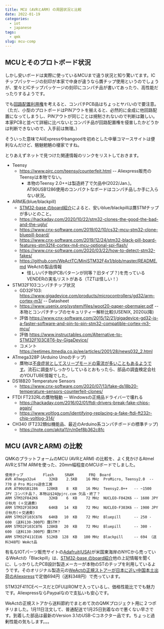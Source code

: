 ```yaml
---
title: MCU (AVRとARM) の周囲状況と比較
date: 2022-01-19
categories:
  - iot
  - japanese
tags:
  - qmk
slug: mcu-comp
---
```

## MCUとそのプロトボード状況

しかし安いボードは実際に使っているMCUまで違う状況と知り驚いてます。ICチップパッケージの刻印が本家で中身が違うなら贋チップ使用というのでしょうが、堂々とICチップパッケージの刻印にコンパチ品が書いてあったり、高性能だったりするようです。

でも[回路配置利用権](https://ja.wikipedia.org/wiki/%E5%9B%9E%E8%B7%AF%E9%85%8D%E7%BD%AE%E5%88%A9%E7%94%A8%E6%A8%A9)を考えると、コンパチPCB品はちょっとヤバいので要注意。（ただ、小型のプロトボードはPINアウトを揃えると、必然的に金成に他回路配置になってしまうし、PINアウトが同じことは規制されないので判断は難しい。本家PCBと並べて詳細に比べないとコンパチ品が回路配置権を侵害したかどうかは判断できないので、入手前は無理。）

そういった意味でAliExpressやbangoodを初めとした中華コマースサイトは便利なんだけど、魑魅魍魎の棲家ですね。

とりあえずネットで見つけた関連情報のリンクをリストしておきます。

* Teensy
    * https://www.pjrc.com/teensy/counterfeit.html -- Aliexpress販売のTeensyは本物でない。
        * 本物のTeensy 2.0++は製造終了で欠品中(2022/Jan.)。AT90USB1286使用のコンパクトなボードはコンパチ品しか手に入らない状況。
* ARM系(blue/blackpill)
    * [STM32-base のboard紹介](https://stm32-base.org/boards/)によると、安いblue/blackpillは贋STMチップが多いとのこと。
    * https://hackaday.com/2020/10/22/stm32-clones-the-good-the-bad-and-the-ugly/
    * https://www.cnx-software.com/2019/02/10/cs32-mcu-stm32-clone-bluepill-board/
    * https://www.cnx-software.com/2019/12/24/stm32-black-pill-board-features-stm32f4-cortex-m4-mcu-optional-spi-flash/
    * https://www.cnx-software.com/2020/03/22/how-to-detect-stm32-fakes/
    * https://github.com/WeActTC/MiniSTM32F4x1/blob/master/README.md WeActの製品情報
        * 怪しいパチ物(PCBパターンが同等？旧タイプ？)を売っているVENDERの実名リストがある（TZTは怪しい！）
* STM32F103コンパチチップ状況
    * GD32F103: https://www.gigadevice.com/products/microcontrollers/gd32/arm-cortex-m3/ -- Datasheet
    * https://www.usenix.org/system/files/woot20-paper-obermaier.pdf -- 本物とコンパチチップのセキュリティー解析比較(USENIX, 2020以降)
    * 評価 https://www.cnx-software.com/2015/12/21/gigadevice-gd32-is-a-faster-software-and-pin-to-pin-stm32-compatible-cortex-m3-mcu/
    * 評価 https://www.instructables.com/Alternative-to-STM32F103C8T6-by-GigaDevice/
    * コメント https://eetimes.itmedia.co.jp/ee/articles/2001/28/news032_2.html
* ATmega328P (Arduino Unoのチップ)
    * 贋物は[不良症状としてスリープモードの電流が多いこともあるようです](https://www.youtube.com/watch?v=PlGycKwnsSw)。流石に調査がしっかりしているとおもったら、部品の調査検定会社のYOUTUBE情報でした。
* DS18B20 Temperature Sensors
    * https://www.cnx-software.com/2020/07/13/fake-ds18b20-temperature-sensors-counterfeit-clones/
* FTDI FT232RLの贋物騒動 -- Windowsの正規品ドライバーで壊れる
    * https://hackaday.com/2016/02/01/ftdi-drivers-break-fake-chips-again/
    * https://www.voltlog.com/identifying-replacing-a-fake-ftdi-ft232r-chip-voltlog-314/
* CH340 (FT232類似機能品、最近のArduino系コンパチボードの標準チップ)
    * https://note.com/akita11/n/n0ef8b362c8fc

## MCU (AVRとARM) の比較

QMKのプラットフォームのMCU (AVRとARM) の比較を、よく見かけるAtmel AVRとSTM ARMを使った、20mm幅程度のMCUボードでしました。

```
使用チップ         Flash     SRAM       FRQ  Board
AVR ATmega32u4      32KB    2.5KB    16 MHz  ProMicro, Teensy2.0  -- 770 @ Pro Micro遊舎工房
AVR AT90USB1286    128KB    8  KB    16 MHz  Teensy2.0++   -- ~1500 JPY コンパチ品？、本物は$24@pjrc.com 欠品・終了？
ARM STM32F042K6     32KB    6  KB    72 MHz  NUCLEO-F042K6 -- 1600 JPY＠秋月 (＋交通費)
ARM STM32F303K8     64KB   14  KB    72 MHz  NUCLEO-F303K6 -- 1900 JPY＠秋月(＋交通費)
ARM STM32F103C6T6   64KB   10  KB    72 MHz  Bluepill      -- 250 - 600　（送料130-300円）贋STM？
ARM STM32F103C8T6  128KB   20  KB    72 MHz  Bluepill      -- 300 - 600　（送料130-300円）贋STM？
ARM STM32F411CEU6  512KB  128  KB   100 MHz  Blackpill     -- 694 （送料348円）WeAct品
```

有名なIOTパーツ販売サイトの[Adafruit(USA)](https://www.adafruit.com/product/4877)が米国東海岸のNYCから売っているWeActの「Blackpill」は、[STM32-base のboard紹介](https://stm32-base.org/boards/)他の上記情報を聞くに、しっかりしたPCB設計製造メーカーが本物のSTのチップを利用しているようです。そのオリジナル製造元の[WeActの正規ストアーが日本に近い中国本土出荷のAliexpress](https://weactstudio.aliexpress.com/store/910567080)で定価694円（送料348円）で売っています。

STM32F411CEベースだとDFUはROMで入っているし、価格性能比ででも魅力です。AliexpressならPaypalなので支払いも安心です。

WeActの正規ストアから送料節約でまとめて次のQMKプロジェクト用に２つポチリました。1月11日注文して、普通配送で1月25日到着なので悪くない早さです。到着した部品は最新のVersion 3.1のUSB-Cコネクター品です。ちょっと過剰性能の気もします。。。

<!-- vim: se ai: -->

